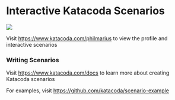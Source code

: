 # Interactive Katacoda Scenarios

[![](http://shields.katacoda.com/katacoda/philmarius/count.svg)](https://www.katacoda.com/philmarius "Get your profile on Katacoda.com")

Visit https://www.katacoda.com/philmarius to view the profile and interactive scenarios

### Writing Scenarios
Visit https://www.katacoda.com/docs to learn more about creating Katacoda scenarios

For examples, visit https://github.com/katacoda/scenario-example
